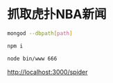 # 抓取虎扑NBA新闻
```sh
mongod --dbpath[path]
```
```sh
npm i
```
```sh
node bin/www 666
```

[http://localhost:3000/spider](http://localhost:3000/spider)
